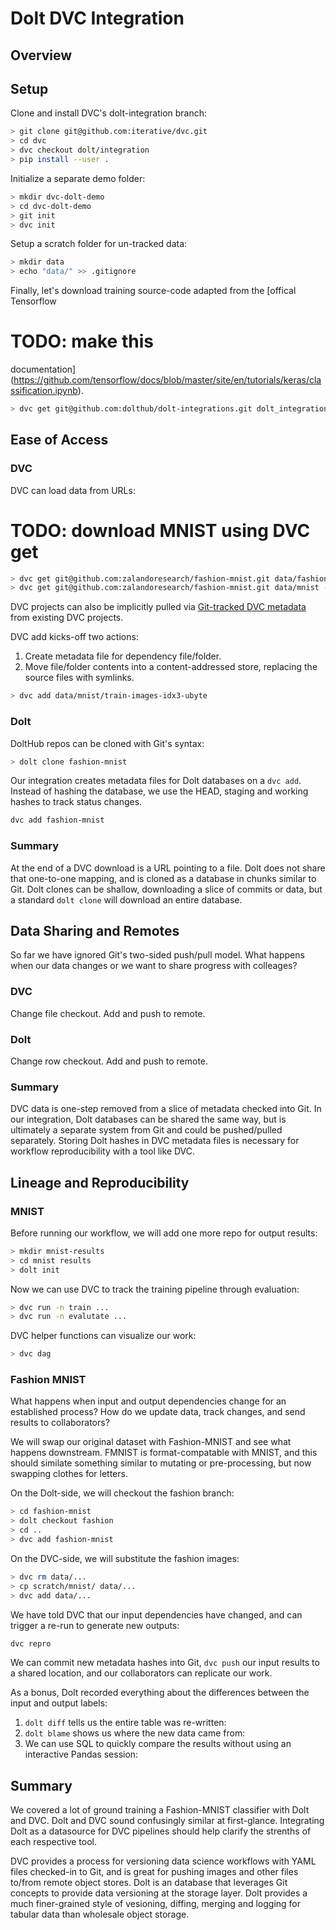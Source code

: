 # Dolt DVC Integration

## Overview

## Setup

Clone and install DVC's dolt-integration branch:
```bash
> git clone git@github.com:iterative/dvc.git
> cd dvc
> dvc checkout dolt/integration
> pip install --user .
```

Initialize a separate demo folder:
```bash
> mkdir dvc-dolt-demo
> cd dvc-dolt-demo
> git init
> dvc init
```

Setup a scratch folder for un-tracked data:
```bash
> mkdir data
> echo "data/" >> .gitignore
```

Finally, let's download training source-code adapted from the [offical Tensorflow
# TODO: make this
documentation](https://github.com/tensorflow/docs/blob/master/site/en/tutorials/keras/classification.ipynb).
```bash
> dvc get git@github.com:dolthub/dolt-integrations.git dolt_integrations/dvc/examples/fashion_mnist/main.py
```

## Ease of Access

### DVC

DVC can load data from URLs:
# TODO: download MNIST using DVC get
```bash
> dvc get git@github.com:zalandoresearch/fashion-mnist.git data/fashion --out data/
> dvc get git@github.com:zalandoresearch/fashion-mnist.git data/mnist --out data/
```

DVC projects can also be implicitly pulled via
[Git-tracked DVC metadata](https://dvc.org/doc/command-reference/import)
from existing DVC projects.

DVC add kicks-off two actions:

1. Create metadata file for dependency file/folder.
2. Move file/folder contents into a content-addressed store, replacing
   the source files with symlinks.
```bash
> dvc add data/mnist/train-images-idx3-ubyte
```

### Dolt

DoltHub repos can be cloned with Git's syntax:
```bash
> dolt clone fashion-mnist
```

Our integration creates metadata files for Dolt databases on a `dvc
add`. Instead of hashing the database, we use the HEAD, staging and
working hashes to track status changes.
```bash
dvc add fashion-mnist
```

### Summary

At the end of a DVC download is a URL pointing to a file. Dolt does not
share that one-to-one mapping, and is cloned as a database in chunks
similar to Git. Dolt clones can be shallow, downloading a slice of
commits or data, but a standard `dolt clone` will download an entire
database.

## Data Sharing and Remotes

So far we have ignored Git's two-sided push/pull model. What happens
when our data changes or we want to share progress with
colleages?

### DVC
Change file checkout. Add and push to remote.

### Dolt
Change row checkout. Add and push to remote.

### Summary

DVC data is one-step removed from a slice of metadata checked into Git.
In our integration, Dolt databases can be shared the same way, but
is ultimately a separate system from Git and could be pushed/pulled
separately. Storing Dolt hashes in DVC metadata files is necessary
for workflow reproducibility with a tool like DVC.

## Lineage and Reproducibility

### MNIST

Before running our workflow, we will add one more repo
for output results:
```bash
> mkdir mnist-results
> cd mnist results
> dolt init
```

Now we can use DVC to track the training pipeline through evaluation:
```bash
> dvc run -n train ...
> dvc run -n evalutate ...
```

DVC helper functions can visualize our work:
```bash
> dvc dag
```

### Fashion MNIST

What happens when input and output dependencies change for
an established process? How do we update data, track changes, and
send results to collaborators?

We will swap our original dataset with Fashion-MNIST and see what
happens downstream. FMNIST is format-compatable with MNIST, and this
should similate something similar to mutating or pre-processing,
but now swapping clothes for letters.

On the Dolt-side, we will checkout the fashion branch:
```bash
> cd fashion-mnist
> dolt checkout fashion
> cd ..
> dvc add fashion-mnist
```

On the DVC-side, we will substitute the fashion images:
```bash
> dvc rm data/...
> cp scratch/mnist/ data/...
> dvc add data/...
```

We have told DVC that our input dependencies have changed,
and can trigger a re-run to generate new outputs:
```bash
dvc repro
```

We can commit new metadata hashes into Git, `dvc push` our
input results to a shared location, and our collaborators can replicate
our work.

As a bonus, Dolt recorded everything about the differences between the
input and output labels:

1. `dolt diff` tells us the entire table was re-written:
2. `dolt blame` shows us where the new data came from:
3. We can use SQL to quickly compare the results without using an
  interactive Pandas session:


## Summary

We covered a lot of ground training a Fashion-MNIST classifier
with Dolt and DVC. Dolt and DVC sound confusingly
similar at first-glance. Integrating Dolt as a datasource for
DVC pipelines should help clarify the strenths of each respective tool.

DVC provides a process for versioning data science workflows with
YAML files checked-in to Git, and is great for pushing images and other
files to/from remote object stores. Dolt is an database that leverages
Git concepts to provide data versioning at the storage layer.
Dolt provides a much finer-grained style of vesioning, diffing, merging
and logging for tabular data than wholesale object storage.
